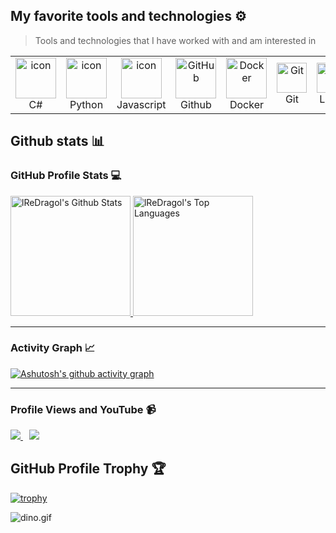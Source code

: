 

## My favorite tools and technologies ⚙️

> Tools and technologies that I have worked with and am interested in

<table>
  <tr>
    <td align="center" width="96">
        <img src="https://techstack-generator.vercel.app/csharp-icon.svg" alt="icon" width="65" height="65" />
      <br>C#
    </td>
    <td align="center" width="96">
      <a href="#macropower-tech">
        <img src="https://techstack-generator.vercel.app/python-icon.svg" alt="icon" width="65" height="65" />
      </a>
      <br>Python
    </td>
    <td align="center" width="96">
        <img src="https://techstack-generator.vercel.app/js-icon.svg" alt="icon" width="65" height="65" />
      <br>Javascript
    </td>
    <td align="center" width="96">
        <img src="https://techstack-generator.vercel.app/github-icon.svg" width="65" height="65" alt="GitHub" />
      <br>Github
    </td>
    <td align="center" width="96">
        <img src="https://techstack-generator.vercel.app/docker-icon.svg" width="65" height="65" alt="Docker" />
      <br>Docker
    </td>
    <td align="center" width="96">
        <img src="https://skillicons.dev/icons?i=git" width="48" height="48" alt="Git" />
      <br>Git
    </td>
    <td align="center" width="96">
        <img src="https://skillicons.dev/icons?i=linux" width="48" height="48" alt="Linux" />
      <br>Linux
    </td>
  </tr>
</table>


## Github stats 📊

### GitHub Profile Stats 💻
<a href="https://github.com/anuraghazra/github-readme-stats">
  <img alt="lReDragol's Github Stats" src="https://github-readme-stats.vercel.app/api/?username=lReDragol&show_icons=true&count_private=true&theme=default&hide_border=true&bg_color=fff&title_color=00E676&icon_color=00E676" height="192px"/>
</a>
<a href="https://github.com/anuraghazra/github-readme-stats">
  <img alt="lReDragol's Top Languages" src="https://github-readme-stats.vercel.app/api/top-langs/?username=lReDragol&langs_count=8&layout=compact&theme=default&hide_border=true&bg_color=fff&title_color=000&icon_color=000&hide=Jupyter%20Notebook" height="192px"/>
</a>

---

### Activity Graph 📈
[![Ashutosh's github activity graph](https://github-readme-activity-graph.vercel.app/graph?username=lReDragol&bg_color=ffffff&color=000000&line=04e61b&point=403d3d&area=true&hide_border=true)](https://github.com/ashutosh00710/github-readme-activity-graph)

---

### Profile Views and YouTube 📹
<a href="https://www.youtube.com/@drago5210">
  <img src="https://img.shields.io/badge/YouTube-FF0000?style=for-the-badge&logo=youtube&logoColor=white">
</a>
<img src="https://komarev.com/ghpvc/?username=lReDragol&label=PROFILE+VIEWS&style=for-the-badge&color=brightgreen" style="margin-left: 10px;">


## GitHub Profile Trophy 🏆

[![trophy](https://github-profile-trophy.vercel.app/?username=lReDragol&row=1&margin-w=40)](https://github.com/ryo-ma/github-profile-trophy)

<img data-target="animated-image.replacedImage" alt="dino.gif" class="AnimatedImagePlayer-animatedImage" src="https://github.com/saadeghi/saadeghi/raw/master/dino.gif" style="display: block; opacity: 1;">
